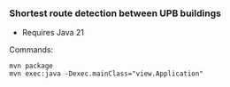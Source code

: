 
### Shortest route detection between UPB buildings

* Requires Java 21

Commands:

```
mvn package
mvn exec:java -Dexec.mainClass="view.Application"
```          
